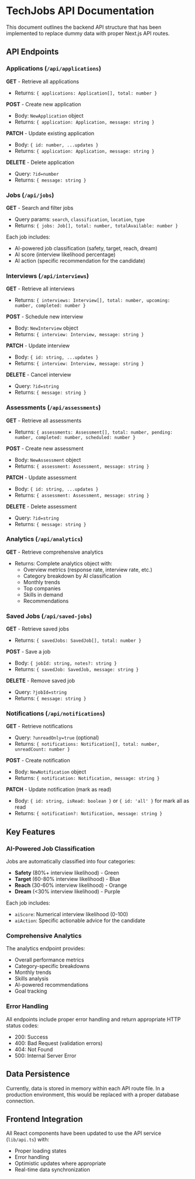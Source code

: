 # TechJobs API Documentation

This document outlines the backend API structure that has been implemented to replace dummy data with proper Next.js API routes.

## API Endpoints

### Applications (`/api/applications`)

**GET** - Retrieve all applications
- Returns: `{ applications: Application[], total: number }`

**POST** - Create new application
- Body: `NewApplication` object
- Returns: `{ application: Application, message: string }`

**PATCH** - Update existing application
- Body: `{ id: number, ...updates }`
- Returns: `{ application: Application, message: string }`

**DELETE** - Delete application
- Query: `?id=number`
- Returns: `{ message: string }`

### Jobs (`/api/jobs`)

**GET** - Search and filter jobs
- Query params: `search`, `classification`, `location`, `type`
- Returns: `{ jobs: Job[], total: number, totalAvailable: number }`

Each job includes:
- AI-powered job classification (safety, target, reach, dream)
- AI score (interview likelihood percentage)
- AI action (specific recommendation for the candidate)

### Interviews (`/api/interviews`)

**GET** - Retrieve all interviews
- Returns: `{ interviews: Interview[], total: number, upcoming: number, completed: number }`

**POST** - Schedule new interview
- Body: `NewInterview` object
- Returns: `{ interview: Interview, message: string }`

**PATCH** - Update interview
- Body: `{ id: string, ...updates }`
- Returns: `{ interview: Interview, message: string }`

**DELETE** - Cancel interview
- Query: `?id=string`
- Returns: `{ message: string }`

### Assessments (`/api/assessments`)

**GET** - Retrieve all assessments
- Returns: `{ assessments: Assessment[], total: number, pending: number, completed: number, scheduled: number }`

**POST** - Create new assessment
- Body: `NewAssessment` object
- Returns: `{ assessment: Assessment, message: string }`

**PATCH** - Update assessment
- Body: `{ id: string, ...updates }`
- Returns: `{ assessment: Assessment, message: string }`

**DELETE** - Delete assessment
- Query: `?id=string`
- Returns: `{ message: string }`

### Analytics (`/api/analytics`)

**GET** - Retrieve comprehensive analytics
- Returns: Complete analytics object with:
  - Overview metrics (response rate, interview rate, etc.)
  - Category breakdown by AI classification
  - Monthly trends
  - Top companies
  - Skills in demand
  - Recommendations

### Saved Jobs (`/api/saved-jobs`)

**GET** - Retrieve saved jobs
- Returns: `{ savedJobs: SavedJob[], total: number }`

**POST** - Save a job
- Body: `{ jobId: string, notes?: string }`
- Returns: `{ savedJob: SavedJob, message: string }`

**DELETE** - Remove saved job
- Query: `?jobId=string`
- Returns: `{ message: string }`

### Notifications (`/api/notifications`)

**GET** - Retrieve notifications
- Query: `?unreadOnly=true` (optional)
- Returns: `{ notifications: Notification[], total: number, unreadCount: number }`

**POST** - Create notification
- Body: `NewNotification` object
- Returns: `{ notification: Notification, message: string }`

**PATCH** - Update notification (mark as read)
- Body: `{ id: string, isRead: boolean }` or `{ id: 'all' }` for mark all as read
- Returns: `{ notification?: Notification, message: string }`

## Key Features

### AI-Powered Job Classification

Jobs are automatically classified into four categories:
- **Safety** (80%+ interview likelihood) - Green
- **Target** (60-80% interview likelihood) - Blue  
- **Reach** (30-60% interview likelihood) - Orange
- **Dream** (<30% interview likelihood) - Purple

Each job includes:
- `aiScore`: Numerical interview likelihood (0-100)
- `aiAction`: Specific actionable advice for the candidate

### Comprehensive Analytics

The analytics endpoint provides:
- Overall performance metrics
- Category-specific breakdowns
- Monthly trends
- Skills analysis
- AI-powered recommendations
- Goal tracking

### Error Handling

All endpoints include proper error handling and return appropriate HTTP status codes:
- 200: Success
- 400: Bad Request (validation errors)
- 404: Not Found
- 500: Internal Server Error

## Data Persistence

Currently, data is stored in memory within each API route file. In a production environment, this would be replaced with a proper database connection.

## Frontend Integration

All React components have been updated to use the API service (`lib/api.ts`) with:
- Proper loading states
- Error handling
- Optimistic updates where appropriate
- Real-time data synchronization